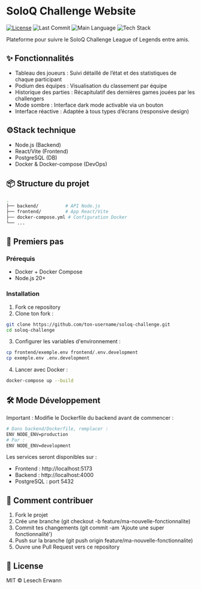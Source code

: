 # SoloQ Challenge Website

[![License](https://img.shields.io/badge/License-MIT-blue.svg)](https://opensource.org/licenses/MIT)
![Last Commit](https://img.shields.io/github/last-commit/ton-utilisateur/ton-repo)
![Main Language](https://img.shields.io/github/languages/top/ton-utilisateur/ton-repo)
![Tech Stack](https://img.shields.io/badge/Stack-React%20%7C%20Node.js%20%7C%20Express%20%7C%20MongoDB-blue)

Plateforme pour suivre le SoloQ Challenge League of Legends entre amis.  

## ✨ Fonctionnalités

- Tableau des joueurs : Suivi détaillé de l’état et des statistiques de chaque participant
- Podium des équipes : Visualisation du classement par équipe
- Historique des parties : Récapitulatif des dernières games jouées par les challengers
- Mode sombre : Interface dark mode activable via un bouton
- Interface réactive : Adaptée à tous types d’écrans (responsive design)

## ⚙️Stack technique
- Node.js (Backend)
- React/Vite (Frontend)
- PostgreSQL (DB)
- Docker & Docker-compose (DevOps)

## 📦 Structure du projet

```sh
.
├── backend/          # API Node.js
├── frontend/         # App React/Vite
├── docker-compose.yml # Configuration Docker
└── ...
```


## 🚀 Premiers pas

### Prérequis
- Docker + Docker Compose
- Node.js 20+

### Installation
1. Fork ce repository
2. Clone ton fork :
```bash
git clone https://github.com/ton-username/soloq-challenge.git
cd soloq-challenge
```
3. Configurer les variables d'environnement :
```bash
cp frontend/exemple.env frontend/.env.development
cp exemple.env .env.development
```
4. Lancer avec Docker :
```bash
docker-compose up --build
```

## 🛠 Mode Développement
Important : Modifie le Dockerfile du backend avant de commencer :
```bash
# Dans backend/Dockerfile, remplacer :
ENV NODE_ENV=production
# Par :
ENV NODE_ENV=development
```

Les services seront disponibles sur :

- Frontend : http://localhost:5173
- Backend : http://localhost:4000
- PostgreSQL : port 5432

## 🤝 Comment contribuer

1. Fork le projet
2. Crée une branche (git checkout -b feature/ma-nouvelle-fonctionnalite)
3. Commit tes changements (git commit -am 'Ajoute une super fonctionnalité')
4. Push sur la branche (git push origin feature/ma-nouvelle-fonctionnalite)
5. Ouvre une Pull Request vers ce repository


## 📄 License

MIT © Lesech Erwann